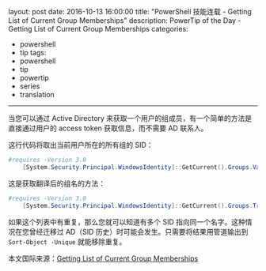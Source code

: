 ﻿layout: post
date: 2016-10-13 16:00:00
title: "PowerShell 技能连载 - Getting List of Current Group Memberships"
description: PowerTip of the Day - Getting List of Current Group Memberships
categories:
- powershell
- tip
tags:
- powershell
- tip
- powertip
- series
- translation
---
当您可以通过 Active Directory 来获取一个用户的组成员，有一个简单的方法是直接通过用户的 access token 获取信息，而不需要 AD 联系人。

这行代码将取出当前用户所在的所有组的 SID：

```powershell
#requires -Version 3.0
    [System.Security.Principal.WindowsIdentity]::GetCurrent().Groups.Value
```

这是获取翻译后的组名的方法：

```powershell
#requires -Version 3.0
    [System.Security.Principal.WindowsIdentity]::GetCurrent().Groups.Translate( [System.Security.Principal.NTAccount])
```

如果这个列表中有重复，那么您就可以知道有多个 SID 指向同一个名字。这种情况在您曾经迁移过 AD（SID 历史）时可能会发生。只需要将结果用管道输出到 `Sort-Object -Unique` 就能移除重复。

<!--more-->
本文国际来源：[Getting List of Current Group Memberships](http://community.idera.com/powershell/powertips/b/tips/posts/getting-list-of-current-group-memberships)
